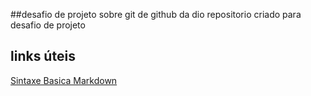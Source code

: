 ##desafio de projeto sobre git de github da dio
repositorio criado para desafio de projeto

## links úteis
[Sintaxe Basica Markdown](https://markdown.net.br/sintaxe-basica/)
